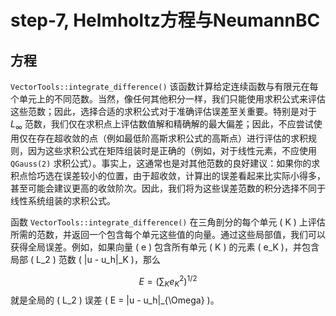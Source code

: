# step-7, Helmholtz方程与NeumannBC

## 方程

 `VectorTools::integrate_difference()` 该函数计算给定连续函数与有限元在每个单元上的不同范数。当然，像任何其他积分一样，我们只能使用求积公式来评估这些范数；因此，选择合适的求积公式对于准确评估误差至关重要。特别是对于 $L_{\infty}$ 范数，我们仅在求积点上评估数值解和精确解的最大偏差；因此，不应尝试使用仅在存在超收敛的点（例如最低阶高斯求积公式的高斯点）进行评估的求积规则，因为这些求积公式在矩阵组装时是正确的（例如，对于线性元素，不应使用 `QGauss(2)` 求积公式）。事实上，这通常也是对其他范数的良好建议：如果你的求积点恰巧选在误差较小的位置，由于超收敛，计算出的误差看起来比实际小得多，甚至可能会建议更高的收敛阶次。因此，我们将为这些误差范数的积分选择不同于线性系统组装的求积公式。

函数 `VectorTools::integrate_difference()` 在三角剖分的每个单元 \( K \) 上评估所需的范数，并返回一个包含每个单元这些值的向量。通过这些局部值，我们可以获得全局误差。例如，如果向量 \( e \) 包含所有单元 \( K \) 的元素 \( e_K \)，并包含局部 \( L_2 \) 范数 \( \|u - u_h\|_K \)，那么

$$
E = \left( \sum_K e_K^2 \right)^{1/2}
$$
就是全局的 \( L_2 \) 误差 \( E = \|u - u_h\|_{\Omega} \)。

<!--stackedit_data:
eyJoaXN0b3J5IjpbLTEyMjIyNzEzNjEsMTc1NDYxNjY5M119
-->